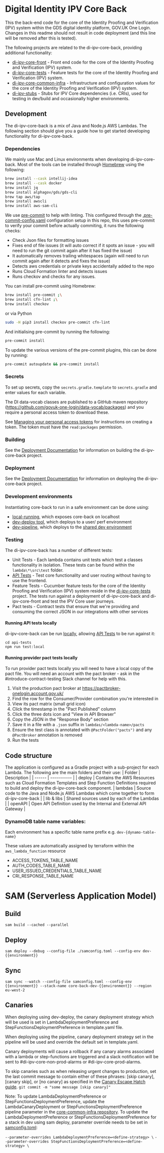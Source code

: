 # Digital Identity IPV Core Back

This the back-end code for the core of the Identity Proofing and Verification (IPV) system within the GDS digital identity platform, GOV.UK One Login.
Changes in this readme should not result in code deployment (and this line will be removed after this is tested).

The following projects are related to the di-ipv-core-back, providing additional functionality:
* [di-ipv-core-front](https://github.com/govuk-one-login/ipv-core-front) - Front end code for the core of the Identity Proofing and Verification (IPV) system.
* [di-ipv-core-tests](https://github.com/govuk-one-login/ipv-core-tests) - Feature tests for the core of the Identity Proofing and Verification (IPV) system.
* [di-ipv-core-common-infra](https://github.com/govuk-one-login/ipv-core-common-infra) - Infrastructure and configuration values for the core of the Identity Proofing and Verification (IPV) system.
* [di-ipv-stubs](https://github.com/govuk-one-login/ipv-stubs) - Stubs for IPV Core dependencies (i.e. CRIs), used for testing in dev/build and occasionally higher environments.

## Development
The di-ipv-core-back is a mix of Java and Node.js AWS Lambdas. The following section should give you a guide how to get started developing functionality for di-ipv-core-back.

### Dependencies
We mainly use Mac and Linux environments when developing di-ipv-core-back. Most of the tools can be installed through [Homebrew](https://brew.sh/) using the following:
```bash
brew install --cask intellij-idea
brew install --cask docker
brew install jq
brew install alphagov/gds/gds-cli
brew tap aws/tap
brew install awscli
brew install aws-sam-cli
```

We use [pre-commit](https://pre-commit.com/) to help with linting. This configured through the [.pre-commit-config.yaml](pre-commit-config.yaml) configuration setup in this repo, this uses pre-commit to verify your commit before actually commiting, it runs the following checks:
* Check Json files for formatting issues
* Fixes end of file issues (it will auto correct if it spots an issue - you will need to run the git commit again after it has fixed the issue)
* It automatically removes trailing whitespaces (again will need to run commit again after it detects and fixes the issue)
* Detects aws credentials or private keys accidentally added to the repo
* Runs Cloud Formation linter and detects issues
* Runs checkov and checks for any issues.

You can install pre-commit using Homebrew:
```bash
brew install pre-commit ;\
brew install cfn-lint ;\
brew install checkov
```

or via Python

```bash
sudo -H pip3 install checkov pre-commit cfn-lint
```

And initialising pre-commit by running the following:
```bash
pre-commit install
```

To update the various versions of the pre-commit plugins, this can be done by running:
```bash
pre-commit autoupdate && pre-commit install
```

### Secrets
To set up secrets, copy the `secrets.gradle.template` to `secrets.gradle` and enter values for each variable.

The DI data-vocab classes are published to a GitHub maven repository (https://github.com/govuk-one-login/data-vocab/packages)
and you require a personal access token to download these.

See [Managing your personal access tokens](https://docs.github.com/en/authentication/keeping-your-account-and-data-secure/managing-your-personal-access-tokens)
for instructions on creating a token. The token must have the `read:packages` permission.

### Building
See the [Deployment Documentation](deploy/README.md) for information on building the di-ipv-core-back project.

### Deployment
See the [Deployment Documentation](deploy/README.md) for information on deploying the di-ipv-core-back project.

### Development environments
Instantiating core-back to run in a safe environment can be done using:
- [local-running](local-running/README.md), which exposes core-back on localhost
- [dev-deploy tool](https://github.com/govuk-one-login/ipv-core-common-infra/blob/main/utils/dev-deploy/README.md), which deploys to a user/ perf environment
- [dev-pipeline](https://github.com/govuk-one-login/ipv-core-back/actions/workflows/secure-post-merge.yml), which deploys to the [shared dev environment](https://orch.stubs.account.gov.uk/?defaultEnvironment=DEV)

### Testing
The di-ipv-core-back has a number of different tests:
* Unit Tests - Each lambda contains unit tests which test a classes functionality in isolation. These tests can be found within the `lambda\*\src\test` folder.
* [API Tests](api-tests/README.md) - Test core functionality and user routing without having to use the frontend.
* Feature Tests - Cucumber feature tests for the core of the Identity Proofing and Verification (IPV) system reside in the [di-ipv-core-tests](https://github.com/govuk-one-login/ipv-core-tests) project. The tests run against a deployment of di-ipv-core-back and di-ipv-core-front and test the IPV Core user journeys.
* Pact tests - Contract tests that ensure that we're providing and consuming the correct JSON in our integrations with other services

#### Running API tests locally
di-ipv-core-back can be run [locally](local-running/README.md), allowing [API Tests](api-tests/README.md) to be run against it:
```
cd api-tests
npm run test:local
```

#### Running provider pact tests locally
To run provider pact tests locally you will need to have a local copy of the pact file. You will need an account with the pact broker - ask in the #introduce-contract-testing Slack channel for help with this.
1. Visit the production pact broker at https://pactbroker-onelogin.account.gov.uk/
1. Find the row for the Consumer/Provider combination you're interested in
1. View its pact matrix (small grid icon)
1. Click the timestamp in the "Pact Published" column
1. Click the three dots icon and "View in API Browser"
1. Copy the JSON in the "Response Body" section
1. Save it in a file with a `.json` suffix in `lambdas/<lambda-name>/pacts`
1. Ensure the test class is annotated with `@PactFolder("pacts")` and any `@PactBroker` annotation is removed
1. Run the tests

## Code structure
The application is configured as a Gradle project with a sub-project for each Lambda. The following are the main folders and their use:
| Folder | Description |
| ------ | ----------- |
| deploy | Contains the AWS Resources such as Cloud Formation Templates and Step Function Definitions required to build and deploy the di-ipv-core-back component.
| lambdas | Source code to the Java and Node.js AWS Lambdas which come together to form di-ipv-core-back |
| lib & libs | Shared sources used by each of the Lambdas |
| openAPI | Open API Definition used by the Internal and External API Gateway |

### DynamoDB table name variables:
Each environment has a specific table name prefix e.g. `dev-{dynamo-table-name}`

These values are automatically assigned by terraform within the `aws_lambda_function` resource
* ACCESS_TOKENS_TABLE_NAME
* AUTH_CODES_TABLE_NAME
* USER_ISSUED_CREDENTIALS_TABLE_NAME
* CRI_RESPONSE_TABLE_NAME

# SAM (Serverless Application Model)
## Build
```
sam build --cached --parallel
```

## Deploy
```
sam deploy --debug --config-file ./samconfig.toml --config-env dev-{{environment}}
```

## Sync
```
sam sync --watch --config-file samconfig.toml --config-env {{environment}} --stack-name core-back-dev-{{environment}} --region eu-west-2
```

## Canaries
When deploying using dev-deploy, the canary deployment strategy which will be used is set in LambdaDeploymentPreference and StepFunctionsDeploymentPreference in template.yaml file.

When deploying using the pipeline, canary deployment strategy set in the pipeline will be used and override the default set in template.yaml.

Canary deployments will cause a rollback if any canary alarms associated with a lambda or step-functions are triggered and a slack notification will be sent to #di-ipv-core-non-prod-alarms or #di-ipv-core-prod-alarms.

To skip canaries such as when releasing urgent changes to production, set the last commit message to contain either of these phrases: [skip canary], [canary skip], or [no canary] as specified in the [Canary Escape Hatch guide](https://govukverify.atlassian.net/wiki/spaces/PLAT/pages/3836051600/Rollback+Recovery+Guidance#Escape-Hatch%3A-how-to-skip-canary-deployments-when-needed).
`git commit -m "some message [skip canary]"`

Note: To update LambdaDeploymentPreference or StepFunctionsDeploymentPreference, update the LambdaCanaryDeployment or StepFunctionsDeploymentPreference pipeline parameter in the [core-common-infra repository](https://github.com/govuk-one-login/ipv-core-common-infra/tree/main/terraform/deployments). To update the LambdaDeploymentPreference or StepFunctionsDeploymentPreference for a stack in dev using sam deploy, parameter override needs to be set in [samconfig.toml](./deploy/samconfig.toml):

`--parameter-overrides LambdaDeploymentPreference=<define-strategy> \`
`--parameter-overrides StepFunctionsDeploymentPreference=<define-strategy> \`
